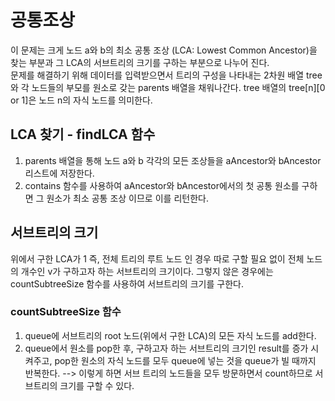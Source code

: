# 공통조상
이 문제는 크게 노드 a와 b의 최소 공통 조상 (LCA: Lowest Common Ancestor)을 찾는 부분과 그 LCA의 서브트리의 크기를 구하는 부분으로 나누어 진다.  
문제를 해결하기 위해 데이터를 입력받으면서 트리의 구성을 나타내는 2차원 배열 tree와 각 노드들의 부모를 원소로 갖는 parents 배열을 채워나간다. tree 배열의 tree[n][0 or 1]은 노드 n의 자식 노드를 의미한다.

## LCA 찾기 - findLCA 함수
1. parents 배열을 통해 노드 a와 b 각각의 모든 조상들을 aAncestor와 bAncestor 리스트에 저장한다.
2. contains 함수를 사용하여 aAncestor와 bAncestor에서의 첫 공통 원소를 구하면 그 원소가 최소 공통 조상 이므로 이를 리턴한다.

## 서브트리의 크기
위에서 구한 LCA가 1 즉, 전체 트리의 루트 노드 인 경우 따로 구할 필요 없이 전체 노드의 개수인 v가 구하고자 하는 서브트리의 크기이다. 그렇지 않은 경우에는 countSubtreeSize 함수를 사용하여 서브트리의 크기를 구한다.  
### countSubtreeSize 함수
1. queue에 서브트리의 root 노드(위에서 구한 LCA)의 모든 자식 노드를 add한다.
2. queue에서 원소를 pop한 후, 구하고자 하는 서브트리의 크기인 result를 증가 시켜주고, pop한 원소의 자식 노드를 모두 queue에 넣는 것을 queue가 빌 때까지 반복한다.
--> 이렇게 하면 서브 트리의 노드들을 모두 방문하면서 count하므로 서브트리의 크기를 구할 수 있다.
